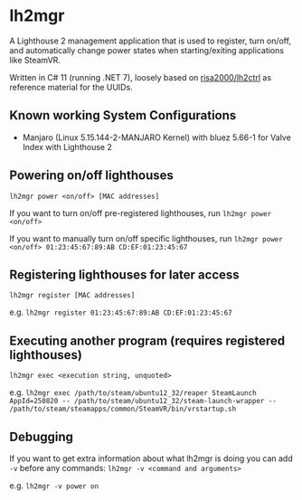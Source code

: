 # lh2mgr

A Lighthouse 2 management application that is used to register, turn on/off, and automatically change power states when starting/exiting applications like SteamVR.

Written in C# 11 (running .NET 7), loosely based on [risa2000/lh2ctrl](https://github.com/risa2000/lh2ctrl) as reference material for the UUIDs.

## Known working System Configurations

- Manjaro (Linux 5.15.144-2-MANJARO Kernel) with bluez 5.66-1 for Valve Index with Lighthouse 2

## Powering on/off lighthouses

`lh2mgr power <on/off> [MAC addresses]`

If you want to turn on/off pre-registered lighthouses, run `lh2mgr power <on/off>`

If you want to manually turn on/off specific lighthouses, run `lh2mgr power <on/off> 01:23:45:67:89:AB CD:EF:01:23:45:67`

## Registering lighthouses for later access

`lh2mgr register [MAC addresses]`

e.g. `lh2mgr register 01:23:45:67:89:AB CD:EF:01:23:45:67`

## Executing another program (requires registered lighthouses)

`lh2mgr exec <execution string, unquoted>`

e.g. `lh2mgr exec /path/to/steam/ubuntu12_32/reaper SteamLaunch AppId=250820 -- /path/to/steam/ubuntu12_32/steam-launch-wrapper -- /path/to/steam/steamapps/common/SteamVR/bin/vrstartup.sh`

## Debugging

If you want to get extra information about what lh2mgr is doing you can add `-v` before any commands: `lh2mgr -v <command and arguments>`

e.g. `lh2mgr -v power on`
